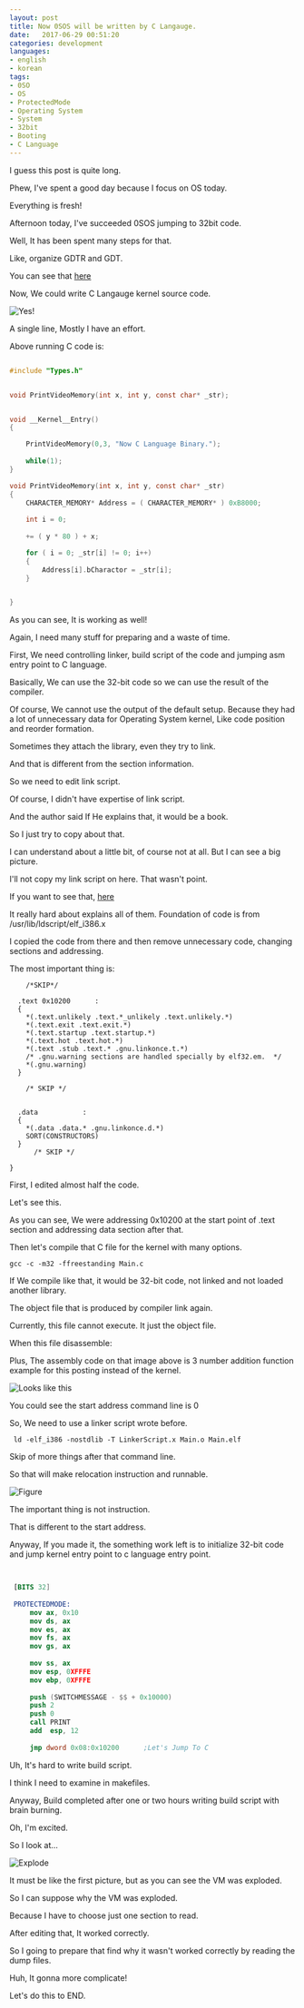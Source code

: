 ```yaml
---
layout: post
title: Now 0SOS will be written by C Langauge.
date:   2017-06-29 00:51:20        
categories: development
languages:
- english
- korean
tags:
- 0SO
- OS
- ProtectedMode
- Operating System
- System
- 32bit
- Booting
- C Language
---        
```


I guess this post is quite long.

Phew, I've spent a good day because I focus on OS today.

Everything is fresh!

Afternoon today, I've succeeded 0SOS jumping to 32bit code.

Well, It has been spent many steps for that.

Like, organize GDTR and GDT.


You can see that [here](https://devsdk.github.io/development/2017/06/28/Hello32BIt.html)

Now, We could write C Langauge kernel source code.


![Yes!](/uploads/2017-06-29/OS/Finaly.png)

A single line, Mostly I have an effort. 

Above running C code is:

```c

#include "Types.h"


void PrintVideoMemory(int x, int y, const char* _str);


void __Kernel__Entry()
{

    PrintVideoMemory(0,3, "Now C Language Binary.");
    
    while(1);
}

void PrintVideoMemory(int x, int y, const char* _str)
{
    CHARACTER_MEMORY* Address = ( CHARACTER_MEMORY* ) 0xB8000;
    
    int i = 0;
    
    += ( y * 80 ) + x;

    for ( i = 0; _str[i] != 0; i++)
    {
        Address[i].bCharactor = _str[i];
    }


}

```

As you can see, It is working as well!

Again, I need many stuff for preparing and a waste of time.

First, We need controlling linker, build script of the code and jumping asm entry point to C language. 

Basically, We can use the 32-bit code so we can use the result of the compiler.

Of course, We cannot use the output of the default setup. Because they had a lot of unnecessary data for Operating System kernel, Like code position and reorder formation.

Sometimes they attach the library, even they try to link.

And that is different from the section information. 

So we need to edit link script.

Of course, I didn't have expertise of link script.

And the author said If He explains that, it would be a book.

So I just try to copy about that.

I can understand about a little bit, of course not at all. But I can see a big picture.

I'll not copy my link script on here. That wasn't point. 

If you want to see that, [here](https://github.com/DevSDK/0SOS/blob/master/LinkerScript.x)

It really hard about explains all of them. Foundation of code is from /usr/lib/ldscript/elf_i386.x


I copied the code from there and then remove unnecessary code, changing sections and addressing. 

The most important thing is:


```Logos
    /*SKIP*/
  
  .text 0x10200      :
  {
    *(.text.unlikely .text.*_unlikely .text.unlikely.*)
    *(.text.exit .text.exit.*)
    *(.text.startup .text.startup.*)
    *(.text.hot .text.hot.*)
    *(.text .stub .text.* .gnu.linkonce.t.*)
    /* .gnu.warning sections are handled specially by elf32.em.  */
    *(.gnu.warning)
  }

    /* SKIP */


  .data           : 
  {
    *(.data .data.* .gnu.linkonce.d.*)
    SORT(CONSTRUCTORS)
  }
      /* SKIP */

}

```

First, I edited almost half the code.

Let's see this.

As you can see, We were addressing 0x10200 at the start point of .text section and addressing data section after that. 

Then let's compile that C file for the kernel with many options.

```
gcc -c -m32 -ffreestanding Main.c
```

If We compile like that, it would be 32-bit code, not linked and not loaded another library. 

The object file that is produced by compiler link again.

Currently, this file cannot execute. It just the object file.

When this file disassemble:

Plus, The assembly code on that image above is 3 number addition function example for this posting instead of the kernel.



![Looks like this](/uploads/2017-06-29/OS/NotLink.png)

You could see the start address command line is 0

So, We need to use a linker script wrote before.

```
 ld -elf_i386 -nostdlib -T LinkerScript.x Main.o Main.elf
```

Skip of more things after that command line.

So that will make relocation instruction and runnable.

![Figure](/uploads/2017-06-29/OS/Linked.png)

The important thing is not instruction. 

That is different to the start address. 

Anyway, If you made it, the something work left is to initialize 32-bit code and jump kernel entry point to c language entry point.

``` nasm

 
 [BITS 32]
 
 PROTECTEDMODE:
     mov ax, 0x10
     mov ds, ax
     mov es, ax
     mov fs, ax
     mov gs, ax
 
     mov ss, ax
     mov esp, 0XFFFE
     mov ebp, 0XFFFE
 
     push (SWITCHMESSAGE - $$ + 0x10000)
     push 2
     push 0
     call PRINT
     add  esp, 12
 
     jmp dword 0x08:0x10200      ;Let's Jump To C

```

Uh, It's hard to write build script.

I think I need to examine in makefiles.

Anyway, Build completed after one or two hours writing build script with brain burning.

Oh, I'm excited. 

So I look at...

![Explode](/uploads/2017-06-29/OS/VMExplod.png)

It must be like the first picture, but as you can see the VM was exploded.

So I can suppose why the VM was exploded.

Because I have to choose just one section to read.

After editing that, It worked correctly.

So I going to prepare that find why it wasn't worked correctly by reading the dump files.

Huh, It gonna more complicate!

Let's do this to END.